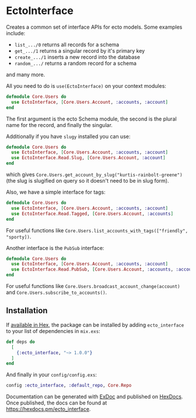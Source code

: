# EctoInterface

Creates a common set of interface APIs for ecto models. Some examples include:

- `list_.../0` returns all records for a schema
- `get_.../1` returns a singular record by it's primary key
- `create_.../1` inserts a new record into the database
- `random_.../` returns a random record for a schema

and many more.

All you need to do is `use(EctoInterface)` on your context modules:

```elixir
defmodule Core.Users do
  use EctoInterface, [Core.Users.Account, :accounts, :account]
end
```

The first argument is the ecto Schema module, the second is the plural name for the record, and finally the singular.

Additionally if you have `slugy` installed you can use:

```elixir
defmodule Core.Users do
  use EctoInterface, [Core.Users.Account, :accounts, :account]
  use EctoInterface.Read.Slug, [Core.Users.Account, :account]
end
```

which gives `Core.Users.get_account_by_slug("kurtis-rainbolt-greene")` (the slug is slugified on query so it doesn't need to be in slug form).

Also, we have a simple interface for tags:

```elixir
defmodule Core.Users do
  use EctoInterface, [Core.Users.Account, :accounts, :account]
  use EctoInterface.Read.Tagged, [Core.Users.Account, :accounts]
end
```

For useful functions like `Core.Users.list_accounts_with_tags(["friendly", "sporty])`.

Another interface is the `PubSub` interface:

```elixir
defmodule Core.Users do
  use EctoInterface, [Core.Users.Account, :accounts, :account]
  use EctoInterface.Read.PubSub, [Core.Users.Account, :accounts, :account]
end
```

For useful functions like `Core.Users.broadcast_account_change(account)` and `Core.Users.subscribe_to_accounts()`.

## Installation

If [available in Hex](https://hex.pm/docs/publish), the package can be installed
by adding `ecto_interface` to your list of dependencies in `mix.exs`:

```elixir
def deps do
  [
    {:ecto_interface, "~> 1.0.0"}
  ]
end
```

And finally in your `config/config.exs`:

```elixir
config :ecto_interface, :default_repo, Core.Repo
```

Documentation can be generated with [ExDoc](https://github.com/elixir-lang/ex_doc)
and published on [HexDocs](https://hexdocs.pm). Once published, the docs can
be found at <https://hexdocs.pm/ecto_interface>.
